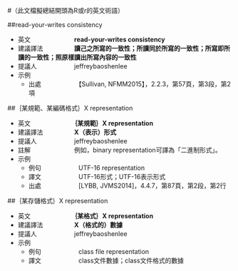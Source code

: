 #（此文檔擬總結開頭為R或r的英文術語）

##read-your-writes consistency
* 英文　　　　　　　**read-your-writes consistency**
* 建議譯法　　　　　**讀己之所寫的一致性；所讀同於所寫的一致性；所寫即所讀的一致性；照原樣讀出所寫內容的一致性**
* 提議人　　　　　　jeffreybaoshenlee
* 示例
  * 出處　　　　　　【Sullivan, NFMM2015】，2.2.3，第57頁，第3段，第2項

##｛某規範、某編碼格式｝X representation
* 英文　　　　　　　**｛某規範｝X representation**
* 建議譯法　　　　　**X（表示）形式**
* 提議人　　　　　　jeffreybaoshenlee
* 註解　　　　　　　例如，binary representation可譯為「二進制形式」。
* 示例
  * 例句　　　　　　UTF-16 representation
  * 譯文　　　　　　UTF-16形式；UTF-16表示形式
  * 出處　　　　　　[LYBB, JVMS2014]，4.4.7，第87頁，第2段，第2行

##｛某存儲格式｝X representation
* 英文　　　　　　　**｛某格式｝X representation**
* 建議譯法　　　　　**X（格式的）數據**
* 提議人　　　　　　jeffreybaoshenlee
* 示例
  * 例句　　　　　　class file representation
  * 譯文　　　　　　class文件數據；class文件格式的數據
